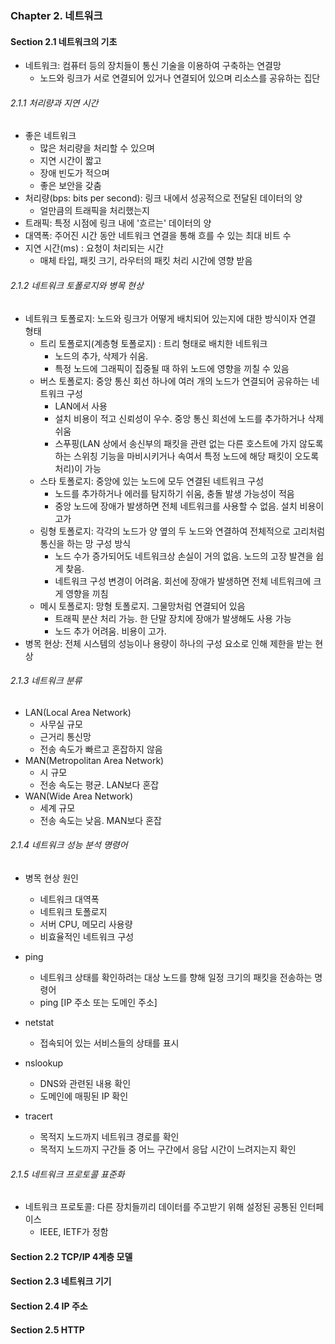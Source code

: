 ### Chapter 2. 네트워크
#### Section 2.1 네트워크의 기초 
- 네트워크: 컴퓨터 등의 장치들이 통신 기술을 이용하여 구축하는 연결망 
  - 노드와 링크가 서로 연결되어 있거나 연결되어 있으며 리소스를 공유하는 집단
###### 2.1.1 처리량과 지연 시간
- 좋은 네트워크
  - 많은 처리량을 처리할 수 있으며 
  - 지연 시간이 짧고 
  - 장애 빈도가 적으며 
  - 좋은 보안을 갖춤
- 처리량(bps: bits per second): 링크 내에서 성공적으로 전달된 데이터의 양
  - 얼만큼의 트래픽을 처리했는지
- 트래픽: 특정 시점에 링크 내에 '흐르는' 데이터의 양
- 대역폭: 주어진 시간 동안 네트워크 연결을 통해 흐를 수 있는 최대 비트 수
- 지연 시간(ms) : 요청이 처리되는 시간
  - 매체 타입, 패킷 크기, 라우터의 패킷 처리 시간에 영향 받음
###### 2.1.2 네트워크 토폴로지와 병목 현상
- 네트워크 토폴로지: 노드와 링크가 어떻게 배치되어 있는지에 대한 방식이자 연결 형태
  - 트리 토폴로지(계층형 토폴로지) : 트리 형태로 배치한 네트워크
    - 노드의 추가, 삭제가 쉬움. 
    - 특정 노드에 그래픽이 집중될 때 하위 노드에 영향을 끼칠 수 있음
  - 버스 토폴로지: 중앙 통신 회선 하나에 여러 개의 노드가 연결되어 공유하는 네트워크 구성
    - LAN에서 사용 
    - 설치 비용이 적고 신뢰성이 우수. 중앙 통신 회선에 노드를 추가하거나 삭제 쉬움
    - 스푸핑(LAN 상에서 송신부의 패킷을 관련 없는 다른 호스트에 가지 않도록 하는 스위칭 기능을 마비시키거나 속여서 특정 노드에 해당 패킷이 오도록 처리)이 가능
  - 스타 토폴로지: 중앙에 있는 노드에 모두 연결된 네트워크 구성
    - 노드를 추가하거나 에러를 탐지하기 쉬움, 충돌 발생 가능성이 적음
    - 중앙 노드에 장애가 발생하면 전체 네트워크를 사용할 수 없음. 설치 비용이 고가
  - 링형 토폴로지: 각각의 노드가 양 옆의 두 노드와 연결하여 전체적으로 고리처럼 통신을 하는 망 구성 방식
    - 노드 수가 증가되어도 네트워크상 손실이 거의 없음. 노드의 고장 발견을 쉽게 찾음.
    - 네트워크 구성 변경이 어려움. 회선에 장애가 발생하면 전체 네트워크에 크게 영향을 끼침
  - 메시 토폴로지: 망형 토폴로지. 그물망처럼 연결되어 있음 
    - 트래픽 분산 처리 가능. 한 단말 장치에 장애가 발생해도 사용 가능
    - 노드 추가 어려움. 비용이 고가.
- 병목 현상: 전체 시스템의 성능이나 용량이 하나의 구성 요소로 인해 제한을 받는 현상 

###### 2.1.3 네트워크 분류
- LAN(Local Area Network)
  - 사무실 규모
  - 근거리 통신망
  - 전송 속도가 빠르고 혼잡하지 않음
- MAN(Metropolitan Area Network)
  - 시 규모
  - 전송 속도는 평균. LAN보다 혼잡
- WAN(Wide Area Network)
  - 세계 규모 
  - 전송 속도는 낮음. MAN보다 혼잡

###### 2.1.4 네트워크 성능 분석 명령어
- 병목 현상 원인
  - 네트워크 대역폭
  - 네트워크 토폴로지
  - 서버 CPU, 메모리 사용량
  - 비효율적인 네트워크 구성 

- ping 
  - 네트워크 상태를 확인하려는 대상 노드를 향해 일정 크기의 패킷을 전송하는 명령어 
  - ping [IP 주소 또는 도메인 주소]
- netstat
  - 접속되어 있는 서비스들의 상태를 표시 
- nslookup
  - DNS와 관련된 내용 확인
  - 도메인에 매핑된 IP 확인
- tracert
  - 목적지 노드까지 네트워크 경로를 확인
  - 목적지 노드까지 구간들 중 어느 구간에서 응답 시간이 느려지는지 확인

###### 2.1.5 네트워크 프로토콜 표준화
- 네트워크 프로토콜: 다른 장치들끼리 데이터를 주고받기 위해 설정된 공통된 인터페이스
  - IEEE, IETF가 정함

#### Section 2.2 TCP/IP 4계층 모델

#### Section 2.3 네트워크 기기

#### Section 2.4 IP 주소

#### Section 2.5 HTTP